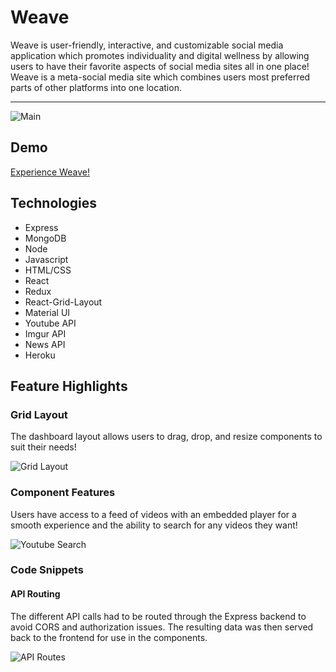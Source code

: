 # Weave
Weave is user-friendly, interactive, and customizable social media application which promotes individuality and digital wellness by allowing users to have their favorite aspects of social media sites all in one place! Weave is a meta-social media site which combines users most preferred parts of other platforms into one location.

---

![Main](https://user-images.githubusercontent.com/51393952/70079389-8011ba80-15b9-11ea-97c9-6c2df8e4526f.jpg)

## Demo

[Experience Weave!](https://weave-mern.herokuapp.com/#/)

## Technologies
  + Express
  + MongoDB
  + Node
  + Javascript
  + HTML/CSS
  + React
  + Redux
  + React-Grid-Layout
  + Material UI
  + Youtube API
  + Imgur API
  + News API
  + Heroku
  
 ## Feature Highlights
 
 ### Grid Layout
 
 The dashboard layout allows users to drag, drop, and resize components to suit their needs!
 
 ![Grid Layout](https://user-images.githubusercontent.com/51393952/70091925-04703780-15d2-11ea-9775-56321959160d.gif)
 
 ### Component Features
 
 Users have access to a feed of videos with an embedded player for a smooth experience and the ability to search for any videos they want!
 
 ![Youtube Search](https://user-images.githubusercontent.com/51393952/70092509-49e13480-15d3-11ea-90c4-aa490df0b26f.gif)
 
### Code Snippets

#### API Routing
  The different API calls had to be routed through the Express backend to avoid CORS and authorization issues. The resulting data was then served back to the frontend for use in the components.
  
![API Routes](https://user-images.githubusercontent.com/51393952/70092889-1e127e80-15d4-11ea-8f2c-6842e108eed7.jpg)
